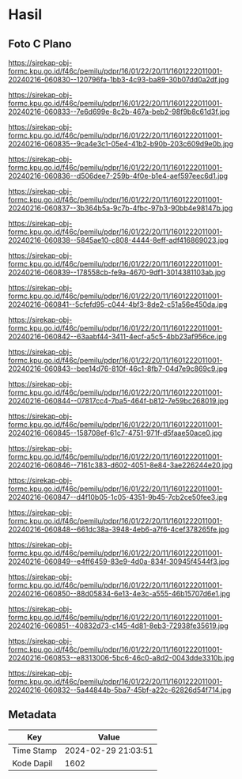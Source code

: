 # Hasil

## Foto C Plano

https://sirekap-obj-formc.kpu.go.id/f46c/pemilu/pdpr/16/01/22/20/11/1601222011001-20240216-060830--120796fa-1bb3-4c93-ba89-30b07dd0a2df.jpg

https://sirekap-obj-formc.kpu.go.id/f46c/pemilu/pdpr/16/01/22/20/11/1601222011001-20240216-060833--7e6d699e-8c2b-467a-beb2-98f9b8c61d3f.jpg

https://sirekap-obj-formc.kpu.go.id/f46c/pemilu/pdpr/16/01/22/20/11/1601222011001-20240216-060835--9ca4e3c1-05e4-41b2-b90b-203c609d9e0b.jpg

https://sirekap-obj-formc.kpu.go.id/f46c/pemilu/pdpr/16/01/22/20/11/1601222011001-20240216-060836--d506dee7-259b-4f0e-b1e4-aef597eec6d1.jpg

https://sirekap-obj-formc.kpu.go.id/f46c/pemilu/pdpr/16/01/22/20/11/1601222011001-20240216-060837--3b364b5a-9c7b-4fbc-97b3-90bb4e98147b.jpg

https://sirekap-obj-formc.kpu.go.id/f46c/pemilu/pdpr/16/01/22/20/11/1601222011001-20240216-060838--5845ae10-c808-4444-8eff-adf416869023.jpg

https://sirekap-obj-formc.kpu.go.id/f46c/pemilu/pdpr/16/01/22/20/11/1601222011001-20240216-060839--178558cb-fe9a-4670-9df1-3014381103ab.jpg

https://sirekap-obj-formc.kpu.go.id/f46c/pemilu/pdpr/16/01/22/20/11/1601222011001-20240216-060841--5cfefd95-c044-4bf3-8de2-c51a56e450da.jpg

https://sirekap-obj-formc.kpu.go.id/f46c/pemilu/pdpr/16/01/22/20/11/1601222011001-20240216-060842--63aabf44-3411-4ecf-a5c5-4bb23af956ce.jpg

https://sirekap-obj-formc.kpu.go.id/f46c/pemilu/pdpr/16/01/22/20/11/1601222011001-20240216-060843--bee14d76-810f-46c1-8fb7-04d7e9c869c9.jpg

https://sirekap-obj-formc.kpu.go.id/f46c/pemilu/pdpr/16/01/22/20/11/1601222011001-20240216-060844--07817cc4-7ba5-464f-b812-7e59bc268019.jpg

https://sirekap-obj-formc.kpu.go.id/f46c/pemilu/pdpr/16/01/22/20/11/1601222011001-20240216-060845--158708ef-61c7-4751-971f-d5faae50ace0.jpg

https://sirekap-obj-formc.kpu.go.id/f46c/pemilu/pdpr/16/01/22/20/11/1601222011001-20240216-060846--7161c383-d602-4051-8e84-3ae226244e20.jpg

https://sirekap-obj-formc.kpu.go.id/f46c/pemilu/pdpr/16/01/22/20/11/1601222011001-20240216-060847--d4f10b05-1c05-4351-9b45-7cb2ce50fee3.jpg

https://sirekap-obj-formc.kpu.go.id/f46c/pemilu/pdpr/16/01/22/20/11/1601222011001-20240216-060848--661dc38a-3948-4eb6-a7f6-4cef378265fe.jpg

https://sirekap-obj-formc.kpu.go.id/f46c/pemilu/pdpr/16/01/22/20/11/1601222011001-20240216-060849--e4ff6459-83e9-4d0a-834f-30945f4544f3.jpg

https://sirekap-obj-formc.kpu.go.id/f46c/pemilu/pdpr/16/01/22/20/11/1601222011001-20240216-060850--88d05834-6e13-4e3c-a555-46b15707d6e1.jpg

https://sirekap-obj-formc.kpu.go.id/f46c/pemilu/pdpr/16/01/22/20/11/1601222011001-20240216-060851--40832d73-c145-4d81-8eb3-72938fe35619.jpg

https://sirekap-obj-formc.kpu.go.id/f46c/pemilu/pdpr/16/01/22/20/11/1601222011001-20240216-060853--e8313006-5bc6-46c0-a8d2-0043dde3310b.jpg

https://sirekap-obj-formc.kpu.go.id/f46c/pemilu/pdpr/16/01/22/20/11/1601222011001-20240216-060832--5a44844b-5ba7-45bf-a22c-62826d54f714.jpg


## Metadata

| Key        | Value               |
| ---------- | ------------------- |
| Time Stamp | 2024-02-29 21:03:51 |
| Kode Dapil | 1602                |



